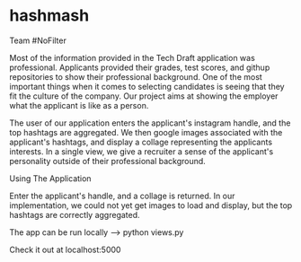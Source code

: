 hashmash
========

Team #NoFilter

Most of the information provided in the Tech Draft application was professional. Applicants provided their grades, test scores, and githup repositories to show their professional background. One of the most important things when it comes to selecting candidates is seeing that they fit the culture of the company. Our project aims at showing the employer what the applicant is like as a person.

The user of our application enters the applicant's instagram handle, and the top hashtags are aggregated. We then google images associated with the applicant's hashtags, and display a collage representing the applicants interests. In a single view, we give a recruiter a sense of the applicant's personality outside of their professional background. 

Using The Application

Enter the applicant's handle, and a collage is returned. In our implementation, we could not yet get images to load and display, but the top hashtags are correctly aggregated.

The app can be run locally --> python views.py     

Check it out at localhost:5000
